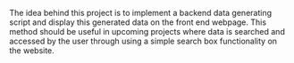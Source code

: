The idea behind this project is to implement a backend data generating script and display this generated data on the front end webpage. This method should be useful in upcoming projects where data is searched and accessed by the user through using a simple search box functionality on the website. 
